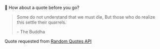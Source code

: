 📣 How about a quote before you go?

> Some do not understand that we must die, But those who do realize this settle their quarrels.
>
> <p>- The Buddha</p>

Quote requested from [Random Quotes API](https://github.com/lukePeavey/quotable)
